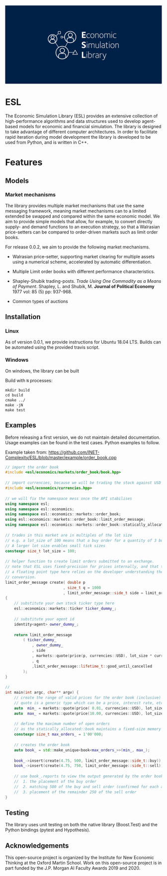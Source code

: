 ![esl project logo](https://raw.githubusercontent.com/INET-Complexity/ESL/master/project/logo/logo_card.png)


# ESL
The Economic Simulation Library (ESL) provides an extensive collection of high-performance algorithms and data structures used to develop agent-based models for economic and financial simulation. The library is designed to take advantage of different computer architectures. In order to facilitate rapid iteration during model development the library  is developed to be used from Python, and is written in C++. 

# Features

## Models

### Market mechanisms

The library provides multiple market mechanisms that use the same messaging framework, meaning market mechanisms can to a limited extended be swapped and compared within the same economic model. We aim to provide simple models that allow, for example, to convert directly supply- and demand functions to an execution strategy, so that a Walrasian price-setters can be compared to order-driven markets such as limit order books. 

For release 0.0.2, we aim to provide the following market mechanisms.

* Walrasian price-setter, supporting market clearing for multiple assets using a numerical scheme, accelerated by automatic differentiation.

* Multiple Limit order books with different performance characteristics.

* Shapley-Shubik trading-posts. *Trade Using One Commodity as a Means of Payment*. Shapley, L. and Shubik, M. **Journal of Political Economy** 1977 vol: 85 (5) pp: 937-968.

* Common types of auctions

## Installation

### Linux
As of version 0.0.1, we provide instructions for Ubuntu 18.04 LTS. Builds can be automated using the provided travis script.

### Windows
On windows, the library can be built 


Build with `N` processes:

```shell
mkdir build
cd build
cmake ../
make -jN
make test
```


## Examples

Before releasing a first version, we do not maintain detailed documentation. Usage examples can be found in the test cases.
Python examples to follow.

Example taken from: https://github.com/INET-Complexity/ESL/blob/master/example/order_book.cpp

```C++
// import the order book
#include <esl/economics/markets/order_book/book.hpp>

// import currencies, because we will be trading the stock against USD
#include <esl/economics/currencies.hpp>

// we will fix the namespace mess once the API stabilises
using namespace esl;
using namespace esl::economics;
using namespace esl::economics::markets::order_book;
using esl::economics::markets::order_book::limit_order_message;
using namespace esl::economics::markets::order_book::statically_allocated;

// trades in this market are in multiples of the lot size
// e.g. a lot_size of 100 means that a buy order for a quantity of 3 buys 300 shares
// A larger lot size enables small tick sizes
constexpr size_t lot_size = 100;

// helper function to create limit orders submitted to an exchange.
// note that ESL uses fixed-precision for prices internally, and that the use of
// a floating point type here relies on the developer understanding the
// conversion.
limit_order_message create( double p
                          , size_t q = 1000
                          , limit_order_message::side_t side = limit_order_message::side_t::sell)
{
    // substitute your own stock ticker type here
    esl::economics::markets::ticker ticker_dummy_;

    // substitute your agent id
    identity<agent> owner_dummy_;

    return limit_order_message
        ( ticker_dummy_
            , owner_dummy_
            , side
            , markets::quote(price(p, currencies::USD), lot_size * currencies::USD.denominator)
            , q
            ,limit_order_message::lifetime_t::good_until_cancelled
        );
}

//
int main(int argc, char** argv) {
    // create the range of valid prices for the order book (inclusive)
    // quote is a generic type which can be a price, interest rate, etc
    auto  min_ = markets::quote(price( 0.01, currencies::USD), lot_size * currencies::USD.denominator);
    auto  max_ = markets::quote(price(10.00, currencies::USD), lot_size * currencies::USD.denominator);

    // define the maximum number of open orders
    // as the statically_allocated::book maintains a fixed-size memory pool
    constexpr size_t max_orders_ = 1'00'000;

    // creates the order book
    auto book_ = std::make_unique<book<max_orders_>>(min_, max_);

    book_->insert(create(4.75, 500, limit_order_message::side_t::buy));
    book_->insert(create(4.75, 750, limit_order_message::side_t::sell));

    // use book_.reports to view the output generated by the order book, which contains
    //  1. the placement of the buy order
    //  2. matching 500 of the buy and sell order (confirmed for each agent)
    //  3. placement of the remainder 250 of the sell order
}
```


## Testing

The library uses unit testing on both the native library (Boost.Test) and the Python bindings (pytest and Hypothesis).

## Acknowledgements
This open-source project is organized by the Institute for New Economic Thinking at the Oxford Martin School.
Work on this open-source project is in part funded by the J.P. Morgan AI Faculty Awards 2019 and 2020.



